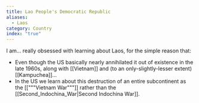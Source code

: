 ```yaml
---
title: Lao People's Democratic Republic
aliases:
  - Laos
category: Country
index: "true"
---
```

I am... really obsessed with learning about Laos, for the simple reason that:
* Even though the US basically nearly annihilated it out of existence in the late 1960s, along with [[Vietnam]] and (to an only-slightly-lesser extent) [[Kampuchea]]...
* In the US we learn about this destruction of an entire subcontinent as the [["""Vietnam War"""]] rather than the [[Second_Indochina_War|Second Indochina War]].